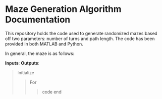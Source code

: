 # Maze Generation Algorithm Documentation 

This repository holds the code used to generate randomized mazes based off two parameters: number of turns and path length. The code has been provided in both MATLAB and Python. 

In general, the maze is as follows: 

__Inputs__: 
__Outputs__: 

> Initialize
>> For 
>>> code
>> end 
